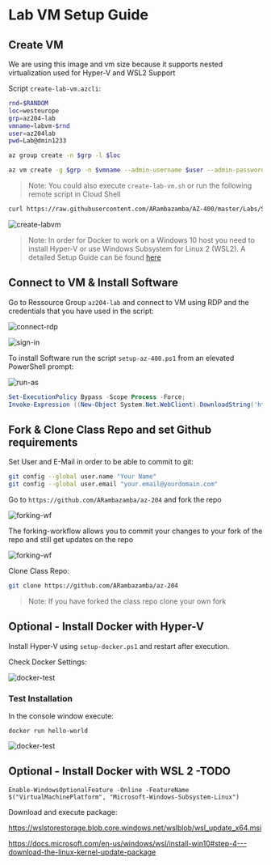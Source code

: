 # Lab VM Setup Guide

## Create VM

We are using this image and vm size because it supports nested virtualization used for Hyper-V and WSL2 Support

Script `create-lab-vm.azcli`:

```bash
rnd=$RANDOM
loc=westeurope
grp=az204-lab
vmname=labvm-$rnd
user=az204lab
pwd=Lab@dmin1233

az group create -n $grp -l $loc

az vm create -g $grp -n $vmname --admin-username $user --admin-password $pwd --image MicrosoftWindowsDesktop:Windows-10:20h2-pro:19042.746.2101092352 --size Stan
```

> Note: You could also execute `create-lab-vm.sh` or run the following remote script in Cloud Shell

```bash
curl https://raw.githubusercontent.com/ARambazamba/AZ-400/master/Labs/Setup/create-lab-vm.sh | bash
```

![create-labvm](_images/create-lab-vm.jpg)

> Note: In order for Docker to work on a Windows 10 host you need to install Hyper-V or use Windows Subsystem for Linux 2 (WSL2). A detailed Setup Guide can be found [here](https://github.com/ARambazamba/ClassSetup)

## Connect to VM & Install Software

Go to Ressource Group `az204-lab` and connect to VM using RDP and the credentials that you have used in the script:

![connect-rdp](_images/connect-rdp.jpg)

![sign-in](_images/sign-in.jpg)

To install Software run the script `setup-az-400.ps1` from an elevated PowerShell prompt:

![run-as](_images/run-as.jpg)

```powershell
Set-ExecutionPolicy Bypass -Scope Process -Force;
Invoke-Expression ((New-Object System.Net.WebClient).DownloadString('https://raw.githubusercontent.com/ARambazamba/AZ-400/master/Labs/Setup/setup-az-400.ps1'))
```

## Fork & Clone Class Repo and set Github requirements

Set User and E-Mail in order to be able to commit to git:

```bash
git config --global user.name "Your Name"
git config --global user.email "your.email@yourdomain.com"
```

Go to `https://github.com/ARambazamba/az-204` and fork the repo

![forking-wf](_images/fork.jpg)

The forking-workflow allows you to commit your changes to your fork of the repo and still get updates on the repo

![forking-wf](_images/forking-workflow.jpg)

Clone Class Repo:

```bash
git clone https://github.com/ARambazamba/az-204
```

> Note: If you have forked the class repo clone your own fork

## Optional - Install Docker with Hyper-V

Install Hyper-V using `setup-docker.ps1` and restart after execution.

Check Docker Settings:

![docker-test](_images/docker-settings.jpg)

### Test Installation

In the console window execute:

```
docker run hello-world
```

![docker-test](_images/docker-test.png)

<!-- //TODO #4 #3 -->

## Optional - Install Docker with WSL 2 -TODO

```
Enable-WindowsOptionalFeature -Online -FeatureName $("VirtualMachinePlatform", "Microsoft-Windows-Subsystem-Linux")
```

Download and execute package:

https://wslstorestorage.blob.core.windows.net/wslblob/wsl_update_x64.msi

https://docs.microsoft.com/en-us/windows/wsl/install-win10#step-4---download-the-linux-kernel-update-package
